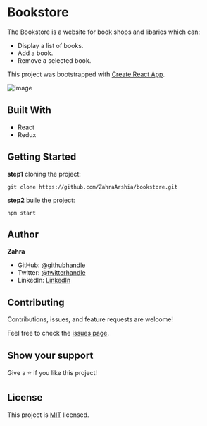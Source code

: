 # Bookstore

The Bookstore is a website for book shops and libaries which can:
- Display a list of books.
- Add a book.
- Remove a selected book.

This project was bootstrapped with [Create React App](https://github.com/facebook/create-react-app).

![image](https://user-images.githubusercontent.com/78906545/161594954-5f41a7a1-624f-4268-bab5-4562c098cc8a.png)

## Built With
- React
- Redux

## Getting Started
**step1** cloning the project:
```
git clone https://github.com/ZahraArshia/bookstore.git
```
**step2** buile the project:
```
npm start
```
## Author
**Zahra**
- GitHub: [@githubhandle](https://github.com/ZahraArshia)
- Twitter: [@twitterhandle](https://twitter.com/twitterhandle)
- LinkedIn: [LinkedIn](https://www.linkedin.com/in/zahra-arshia/)

## Contributing

Contributions, issues, and feature requests are welcome!

Feel free to check the [issues page](../../issues/).

## Show your support

Give a ⭐️ if you like this project!

## License

This project is [MIT](./MIT.md) licensed.
